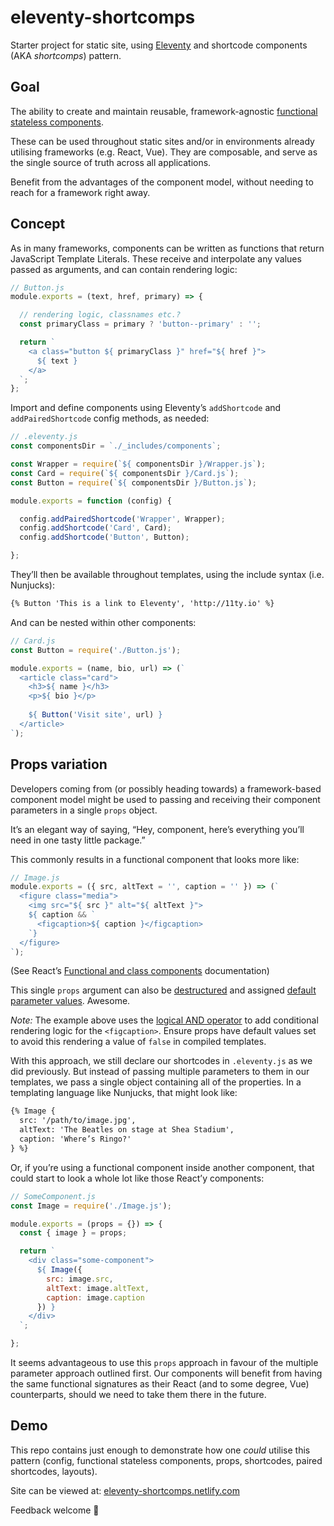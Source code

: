 # eleventy-shortcomps

Starter project for static site, using [Eleventy](https://11ty.io) and shortcode components (AKA _shortcomps_) pattern.

## Goal

The ability to create and maintain reusable, framework-agnostic [functional stateless components](https://javascriptplayground.com/functional-stateless-components-react/).

These can be used throughout static sites and/or in environments already utilising frameworks (e.g. React, Vue). They are composable, and serve as the single source of truth across all applications.

Benefit from the advantages of the component model, without needing to reach for a framework right away.

## Concept

As in many frameworks, components can be written as functions that return JavaScript Template Literals. These receive and interpolate any values passed as arguments, and can contain rendering logic:

```JavaScript
// Button.js
module.exports = (text, href, primary) => {

  // rendering logic, classnames etc.?
  const primaryClass = primary ? 'button--primary' : '';

  return `
    <a class="button ${ primaryClass }" href="${ href }">
      ${ text }
    </a>
  `;
};
```

Import and define components using Eleventy’s `addShortcode` and `addPairedShortcode` config methods, as needed:

```JavaScript
// .eleventy.js
const componentsDir = `./_includes/components`;

const Wrapper = require(`${ componentsDir }/Wrapper.js`);
const Card = require(`${ componentsDir }/Card.js`);
const Button = require(`${ componentsDir }/Button.js`);

module.exports = function (config) {

  config.addPairedShortcode('Wrapper', Wrapper);
  config.addShortcode('Card', Card);
  config.addShortcode('Button', Button);

};
```

They’ll then be available throughout templates, using the include syntax (i.e. Nunjucks):

```HTML
{% Button 'This is a link to Eleventy', 'http://11ty.io' %}
```

And can be nested within other components:

```JavaScript
// Card.js
const Button = require('./Button.js');

module.exports = (name, bio, url) => (`
  <article class="card">
    <h3>${ name }</h3>
    <p>${ bio }</p>
    
    ${ Button('Visit site', url) }
  </article>
`);
```

## Props variation

Developers coming from (or possibly heading towards) a framework-based component model might be used to passing and receiving their component parameters in a single `props` object.

It’s an elegant way of saying, “Hey, component, here’s everything you’ll need in one tasty little package.”

This commonly results in a functional component that looks more like:

```JavaScript
// Image.js
module.exports = ({ src, altText = '', caption = '' }) => (`
  <figure class="media">
    <img src="${ src }" alt="${ altText }">
    ${ caption && `
      <figcaption>${ caption }</figcaption>
    `}
  </figure>
`);
```

(See React’s [Functional and class components](https://reactjs.org/docs/components-and-props.html#functional-and-class-components) documentation)

This single `props` argument can also be [destructured](https://davidwalsh.name/destructuring-function-arguments) and assigned [default parameter values](https://developer.mozilla.org/en-US/docs/Web/JavaScript/Reference/Functions/Default_parameters). Awesome.

_Note:_ The example above uses the [logical AND operator](https://developer.mozilla.org/en-US/docs/Web/JavaScript/Reference/Operators/Logical_Operators#Description) to add conditional rendering logic for the `<figcaption>`. Ensure props have default values set to avoid this rendering a value of `false` in compiled templates.

With this approach, we still declare our shortcodes in `.eleventy.js` as we did previously. But instead of passing multiple parameters to them in our templates, we pass a single object containing all of the properties. In a templating language like Nunjucks, that might look like:

```HTML
{% Image {
  src: '/path/to/image.jpg',
  altText: 'The Beatles on stage at Shea Stadium',
  caption: 'Where’s Ringo?'
} %}
```

Or, if you’re using a functional component inside another component, that could start to look a whole lot like those React’y components:

```JavaScript
// SomeComponent.js
const Image = require('./Image.js');

module.exports = (props = {}) => {
  const { image } = props;

  return `
    <div class="some-component">
      ${ Image({
        src: image.src,
        altText: image.altText,
        caption: image.caption
      }) }
    </div>
  `;

};
```

It seems advantageous to use this `props` approach in favour of the multiple parameter approach outlined first. Our components will benefit from having the same functional signatures as their React (and to some degree, Vue) counterparts, should we need to take them there in the future.

## Demo

This repo contains just enough to demonstrate how one _could_ utilise this pattern (config, functional stateless components, props, shortcodes, paired shortcodes, layouts).

Site can be viewed at: [eleventy-shortcomps.netlify.com](https://eleventy-shortcomps.netlify.com)

Feedback welcome 🙌